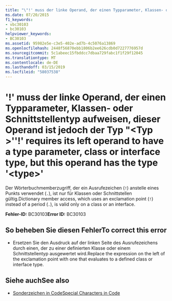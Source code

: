 ```yaml
---
title: "\"!' muss der linke Operand, der einen Typparameter, Klassen- oder Schnittstellentyp aufweisen, dieser Operand ist jedoch der Typ\"<type>\""
ms.date: 07/20/2015
f1_keywords:
- vbc30103
- bc30103
helpviewer_keywords:
- BC30103
ms.assetid: 95982e5e-c3e5-402e-ad7b-4c5076a13869
ms.openlocfilehash: 2448f56870ebb1806b2ee626cdb0d7227776957d
ms.sourcegitcommit: 5c1abeec15fbddcc7dbaa729fabc1f1f29f12045
ms.translationtype: MT
ms.contentlocale: de-DE
ms.lasthandoff: 03/15/2019
ms.locfileid: "58037538"
---
```

# <a name="-requires-its-left-operand-to-have-a-type-parameter-class-or-interface-type-but-this-operand-has-the-type-type"></a><span data-ttu-id="7694e-102">'!' muss der linke Operand, der einen Typparameter, Klassen- oder Schnittstellentyp aufweisen, dieser Operand ist jedoch der Typ "\<Typ >'</span><span class="sxs-lookup"><span data-stu-id="7694e-102">'!' requires its left operand to have a type parameter, class or interface type, but this operand has the type '\<type>'</span></span>
<span data-ttu-id="7694e-103">Der Wörterbuchmemberzugriff, der ein Ausrufezeichen (`!`) anstelle eines Punkts verwendet (`.`), ist nur für Klassen oder Schnittstellen gültig.</span><span class="sxs-lookup"><span data-stu-id="7694e-103">Dictionary member access, which uses an exclamation point (`!`) instead of a period (`.`), is valid only on a class or an interface.</span></span>  
  
 <span data-ttu-id="7694e-104">**Fehler-ID:** BC30103</span><span class="sxs-lookup"><span data-stu-id="7694e-104">**Error ID:** BC30103</span></span>  
  
## <a name="to-correct-this-error"></a><span data-ttu-id="7694e-105">So beheben Sie diesen Fehler</span><span class="sxs-lookup"><span data-stu-id="7694e-105">To correct this error</span></span>  
  
-   <span data-ttu-id="7694e-106">Ersetzen Sie den Ausdruck auf der linken Seite des Ausrufezeichens durch einen, der zu einer definierten Klasse oder einem Schnittstellentyp ausgewertet wird.</span><span class="sxs-lookup"><span data-stu-id="7694e-106">Replace the expression on the left of the exclamation point with one that evaluates to a defined class or interface type.</span></span>  
  
## <a name="see-also"></a><span data-ttu-id="7694e-107">Siehe auch</span><span class="sxs-lookup"><span data-stu-id="7694e-107">See also</span></span>

- [<span data-ttu-id="7694e-108">Sonderzeichen in Code</span><span class="sxs-lookup"><span data-stu-id="7694e-108">Special Characters in Code</span></span>](../../visual-basic/programming-guide/program-structure/special-characters-in-code.md)
